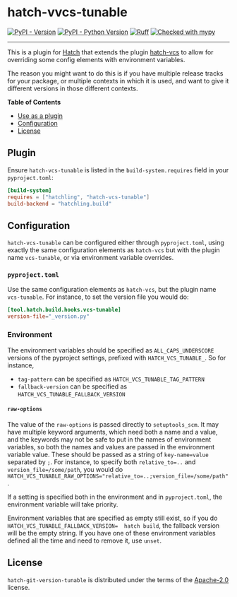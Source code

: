 # hatch-vvcs-tunable

[![PyPI - Version](https://img.shields.io/pypi/v/hatch-git-version-tunable.svg)](https://pypi.org/project/hatch-git-version-tunable)
[![PyPI - Python Version](https://img.shields.io/pypi/pyversions/hatch-git-version-tunable.svg)](https://pypi.org/project/hatch-git-version-tunable)
[![Ruff](https://img.shields.io/endpoint?url=https://raw.githubusercontent.com/astral-sh/ruff/main/assets/badge/v2.json)](https://github.com/astral-sh/ruff)
[![Checked with mypy](http://www.mypy-lang.org/static/mypy_badge.svg)](http://mypy-lang.org/)


-----

This is a plugin for [Hatch](https://github.com/pypa/hatch) that extends the plugin [hatch-vcs](https://github.com/ofek/hatch-vcs) to allow for overriding some config elements with environment variables.

The reason you might want to do this is if you have multiple release tracks for your package, or multiple contexts in which it is used, and want to give it different versions in those different contexts.

**Table of Contents**

- [Use as a plugin](#plugin)
- [Configuration](#Configuration)
- [License](#license)

## Plugin

Ensure `hatch-vcs-tunable` is listed in the `build-system.requires` field in your `pyproject.toml`:

```toml
[build-system]
requires = ["hatchling", "hatch-vcs-tunable"]
build-backend = "hatchling.build"
```

## Configuration

`hatch-vcs-tunable` can be configured either through `pyproject.toml`, using exactly the same configuration elements as `hatch-vcs` but with the plugin name `vcs-tunable`, or via environment variable overrides.

### `pyproject.toml`

Use the same configuration elements as `hatch-vcs`, but the plugin name `vcs-tunable`. For instance, to set the version file you would do:

``` toml
[tool.hatch.build.hooks.vcs-tunable]
version-file="_version.py"
```

### Environment

The environment variables should be specified as `ALL_CAPS_UNDERSCORE` versions of the pyproject settings, prefixed with `HATCH_VCS_TUNABLE_`. So for instance,
- `tag-pattern` can be specified as `HATCH_VCS_TUNABLE_TAG_PATTERN`
- `fallback-version` can be specified as `HATCH_VCS_TUNABLE_FALLBACK_VERSION`

#### `raw-options`

The value of the `raw-options` is passed directly to `setuptools_scm`. It may have multiple keyword arguments, which need both a name and a value, and the keywords may not be safe to put in the names of environment variables, so both the names and values are passed in the environment variable value. These should be passed as a string of `key-name=value` separated by `;`. For instance, to specify both `relative_to=..` and `version_file=/some/path`, you would do `HATCH_VCS_TUNABLE_RAW_OPTIONS="relative_to=..;version_file=/some/path"`.

If a setting is specified both in the environment and in `pyproject.toml`, the environment variable will take priority.

Environment variables that are specified as empty still exist, so if you do `HATCH_VCS_TUNABLE_FALLBACK_VERSION=  hatch build`, the fallback version will be the empty string. If you have one of these environment variables defined all the time and need to remove it, use `unset`.


## License

`hatch-git-version-tunable` is distributed under the terms of the [Apache-2.0](https://spdx.org/licenses/Apache-2.0.html) license.
